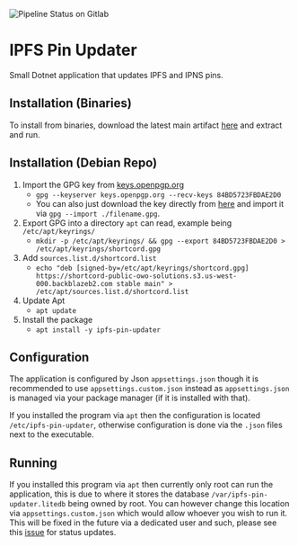 ![Pipeline Status on Gitlab](https://gitlab.shortcord.com/shortcord/ipfs-pin-updater/badges/main/pipeline.svg?style=flat-square)

# IPFS Pin Updater
Small Dotnet application that updates IPFS and IPNS pins.


## Installation (Binaries)
To install from binaries, download the latest main artifact [here](https://gitlab.shortcord.com/api/v4/projects/196/jobs/artifacts/main/download?job=build-standalone) and extract and run.

## Installation (Debian Repo)
1) Import the GPG key from [keys.openpgp.org](https://keys.openpgp.org/search?q=short%2Bpackaging%40shortcord.com)
    - `gpg --keyserver keys.openpgp.org --recv-keys 84BD5723FBDAE2D0`
    - You can also just download the key directly from [here](https://keys.openpgp.org/search?q=short%2Bpackaging%40shortcord.com) and import it via `gpg --import ./filename.gpg`.
2) Export GPG into a directory `apt` can read, example being `/etc/apt/keyrings/`
    - `mkdir -p /etc/apt/keyrings/ && gpg --export 84BD5723FBDAE2D0 > /etc/apt/keyrings/shortcord.gpg`
3) Add `sources.list.d/shortcord.list`
    - `echo "deb [signed-by=/etc/apt/keyrings/shortcord.gpg] https://shortcord-public-owo-solutions.s3.us-west-000.backblazeb2.com stable main" > /etc/apt/sources.list.d/shortcord.list`
4) Update Apt
    - `apt update`
5) Install the package
    - `apt install -y ipfs-pin-updater`

## Configuration
The application is configured by Json `appsettings.json` though it is recommended to use `appsettings.custom.json` instead as `appsettings.json` is managed via your package manager (if it is installed with that).  

If you installed the program via `apt` then the configuration is located `/etc/ipfs-pin-updater`, otherwise configuration is done via the `.json` files next to the executable.

## Running
If you installed this program via `apt` then currently only root can run the application, this is due to where it stores the database `/var/ipfs-pin-updater.litedb` being owned by root. You can however change this location via `appsettings.custom.json` which would allow whoever you wish to run it.  
This will be fixed in the future via a dedicated user and such, please see this [issue](https://gitlab.shortcord.com/shortcord/ipfs-pin-updater/-/issues/2) for status updates.